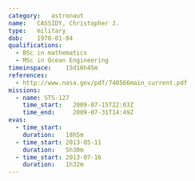 ```yaml
---
category:	astronaut
name:	CASSIDY, Christopher J.
type:	military
dob:	1970-01-04
qualifications:
  - BSc in mathematics
  - MSc in Ocean Engineering
timeinspace:	15d16h45m
references:
  - http://www.nasa.gov/pdf/740566main_current.pdf
missions:
  - name: STS-127
    time_start:   2009-07-15T22:03Z
    time_end:     2009-07-31T14:49Z
evas:
  - time_start: 
    duration:   18h5m
  - time_start: 2013-05-11
    duration:   5h30m
  - time_start: 2013-07-16
    duration:   1h32m
---
```

